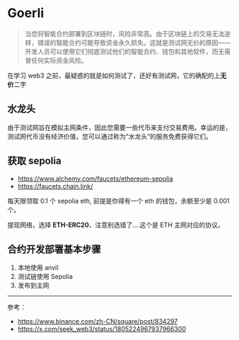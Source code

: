 # Goerli
>当您将智能合约部署到区块链时，风险非常高。由于区块链上的交易无法逆转，错误的智能合约可能导致资金永久损失。这就是测试网无价的原因——开发人员可以使用它们彻底测试他们的智能合约、钱包和其他软件，而无需冒任何实际资金风险。

在学习 web3 之前，最疑惑的就是如何测试了，还好有测试网，它的确配的上**无价**二字  

## 水龙头

由于测试网旨在模拟主网条件，因此您需要一些代币来支付交易费用。幸运的是，测试网代币没有经济价值，您可以通过称为“水龙头”的服务免费获得它们。

## 获取 sepolia 

- https://www.alchemy.com/faucets/ethereum-sepolia
- https://faucets.chain.link/

每天限领取 0.1 个 sepolia eth, 前提是你得有一个 eth 的钱包，余额至少是 0.001 个。

提现网络，选择 **ETH-ERC20**，注意别选错了....这个是 ETH 主网对应的协议。

## 合约开发部署基本步骤
1. 本地使用 anvil 
2. 测试链使用 Sepolia
3. 发布到主网

---
参考：
- https://www.binance.com/zh-CN/square/post/834297
- https://x.com/seek_web3/status/1805224967937966300
